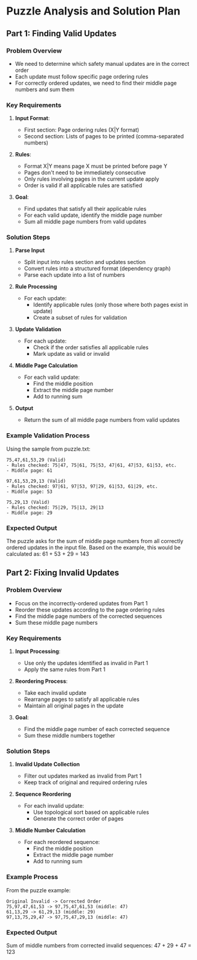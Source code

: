 # Puzzle Analysis and Solution Plan

## Part 1: Finding Valid Updates

### Problem Overview
- We need to determine which safety manual updates are in the correct order
- Each update must follow specific page ordering rules
- For correctly ordered updates, we need to find their middle page numbers and sum them

### Key Requirements
1. **Input Format**:
   - First section: Page ordering rules (X|Y format)
   - Second section: Lists of pages to be printed (comma-separated numbers)

2. **Rules**:
   - Format X|Y means page X must be printed before page Y
   - Pages don't need to be immediately consecutive
   - Only rules involving pages in the current update apply
   - Order is valid if all applicable rules are satisfied

3. **Goal**: 
   - Find updates that satisfy all their applicable rules
   - For each valid update, identify the middle page number
   - Sum all middle page numbers from valid updates

### Solution Steps

1. **Parse Input**
   - Split input into rules section and updates section
   - Convert rules into a structured format (dependency graph)
   - Parse each update into a list of numbers

2. **Rule Processing**
   - For each update:
     - Identify applicable rules (only those where both pages exist in update)
     - Create a subset of rules for validation

3. **Update Validation**
   - For each update:
     - Check if the order satisfies all applicable rules
     - Mark update as valid or invalid

4. **Middle Page Calculation**
   - For each valid update:
     - Find the middle position
     - Extract the middle page number
     - Add to running sum

5. **Output**
   - Return the sum of all middle page numbers from valid updates

### Example Validation Process
Using the sample from puzzle.txt:
```
75,47,61,53,29 (Valid)
- Rules checked: 75|47, 75|61, 75|53, 47|61, 47|53, 61|53, etc.
- Middle page: 61

97,61,53,29,13 (Valid)
- Rules checked: 97|61, 97|53, 97|29, 61|53, 61|29, etc.
- Middle page: 53

75,29,13 (Valid)
- Rules checked: 75|29, 75|13, 29|13
- Middle page: 29
```

### Expected Output
The puzzle asks for the sum of middle page numbers from all correctly ordered updates in the input file. Based on the example, this would be calculated as: 61 + 53 + 29 = 143

## Part 2: Fixing Invalid Updates

### Problem Overview
- Focus on the incorrectly-ordered updates from Part 1
- Reorder these updates according to the page ordering rules
- Find the middle page numbers of the corrected sequences
- Sum these middle page numbers

### Key Requirements
1. **Input Processing**:
   - Use only the updates identified as invalid in Part 1
   - Apply the same rules from Part 1

2. **Reordering Process**:
   - Take each invalid update
   - Rearrange pages to satisfy all applicable rules
   - Maintain all original pages in the update

3. **Goal**: 
   - Find the middle page number of each corrected sequence
   - Sum these middle numbers together

### Solution Steps

1. **Invalid Update Collection**
   - Filter out updates marked as invalid from Part 1
   - Keep track of original and required ordering rules

2. **Sequence Reordering**
   - For each invalid update:
     - Use topological sort based on applicable rules
     - Generate the correct order of pages

3. **Middle Number Calculation**
   - For each reordered sequence:
     - Find the middle position
     - Extract the middle page number
     - Add to running sum

### Example Process
From the puzzle example:
```
Original Invalid -> Corrected Order
75,97,47,61,53 -> 97,75,47,61,53 (middle: 47)
61,13,29 -> 61,29,13 (middle: 29)
97,13,75,29,47 -> 97,75,47,29,13 (middle: 47)
```

### Expected Output
Sum of middle numbers from corrected invalid sequences: 47 + 29 + 47 = 123